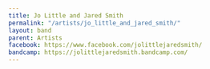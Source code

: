 ```yaml
---
title: Jo Little and Jared Smith
permalink: "/artists/jo_little_and_jared_smith/"
layout: band
parent: Artists
facebook: https://www.facebook.com/jolittlejaredsmith/
bandcamp: https://jolittlejaredsmith.bandcamp.com/
---
```


